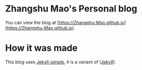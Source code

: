 # Zhangshu Mao's Personal blog

You can view the blog at [https://Zhangshu-Mao.github.io](https://Zhangshu-Mao.github.io)

# How it was made

This blog uses [Jekyll-simple](https://github.com/wild-flame/jekyll-simple), it is a variant of ([Jekyll](https://github.com/jekyll/jekyll)).


